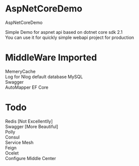 # AspNetCoreDemo
AspNetCoreDemo
 
Simple Demo for aspnet api based on dotnet core sdk 2.1   
You can use it for quickly simple webapi project for production

# MiddleWare Imported
MemeryCache    
Log   for Nlog default database MySQL     
Swagger     
AutoMapper
EF Core 

# Todo 
Redis   [Not Excellentlly]  
Swagger [More Beautiful]    
Polly          
Consul    
Service Mesh    
Feign    
Ocelet    
Configure Middle Center
